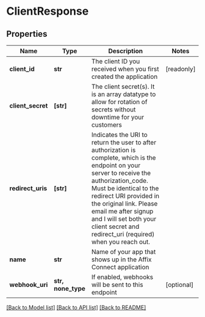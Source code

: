 # ClientResponse


## Properties
Name | Type | Description | Notes
------------ | ------------- | ------------- | -------------
**client_id** | **str** | The client ID you received when you first created the application | [readonly] 
**client_secret** | **[str]** | The client secret(s). It is an array datatype to allow for rotation of secrets without downtime for your customers  | 
**redirect_uris** | **[str]** | Indicates the URI to return the user to after authorization is complete, which is the endpoint on your server to receive the authorization_code.  Must be identical to the redirect URI provided in the original link.  Please email me after signup and I will set both your client secret and redirect_uri (required) when you reach out.  | 
**name** | **str** | Name of your app that shows up in the Affix Connect application  | 
**webhook_uri** | **str, none_type** | If enabled, webhooks will be sent to this endpoint  | [optional] 

[[Back to Model list]](../README.md#documentation-for-models) [[Back to API list]](../README.md#documentation-for-api-endpoints) [[Back to README]](../README.md)


